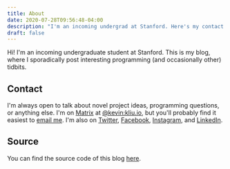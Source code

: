 ```yaml
---
title: About
date: 2020-07-28T09:56:48-04:00
description: "I'm an incoming undergrad at Stanford. Here's my contact information if you'd like to reach out."
draft: false
---
```


Hi! I'm an incoming undergraduate student at Stanford. This is my blog, where I sporadically post interesting programming (and occasionally other) tidbits.

## Contact

I'm always open to talk about novel project ideas, programming questions, or anything else. I'm on [Matrix](https://matrix.org) at [@kevin:kliu.io](https://matrix.to/#/@kevin:kliu.io), but you'll probably find it easiest to [email me](mailto:kevin@kliu.io). I'm also on [Twitter](https://twitter.com/kliu128), [Facebook](https://facebook.com/kliu128), [Instagram](https://instagram.com/kliu128), and [LinkedIn](https://linkedin.com/in/the-kevin-liu).

## Source

You can find the source code of this blog [here](https://gitlab.kliu.io/kevin/kliu.io).